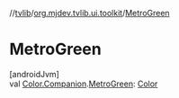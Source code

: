 //[tvlib](../../index.md)/[org.mjdev.tvlib.ui.toolkit](index.md)/[MetroGreen](-metro-green.md)

# MetroGreen

[androidJvm]\
val [Color.Companion](https://developer.android.com/reference/kotlin/androidx/compose/ui/graphics/Color.Companion.html).[MetroGreen](-metro-green.md): [Color](https://developer.android.com/reference/kotlin/androidx/compose/ui/graphics/Color.html)
